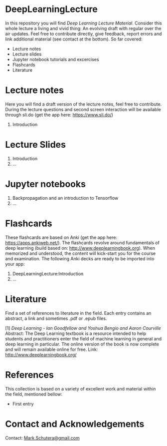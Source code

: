 # DeepLearningLecture
In this repository you will find *Deep Learning Lecture Material*. Consider this whole lecture a living and vivid thing: An evolving draft with regular over the air updates. Feel free to contribute directly, give feedback, report errors and link additional material (see contact at the bottom). So far covered:
  - Lecture notes 
  - Lecture slides
  - Jupyter notebook tutorials and excercises 
  - Flashcards
  - Literature
  
# Lecture notes
  Here you will find a draft version of the lecture notes, feel free to contribute.
  During the lecture questions and second screen interaction will be available through sli.do (get the app here: https://www.sli.do/)
  1. Introduction

# Lecture Slides
  1. Introduction
  2. ...
  

# Jupyter notebooks
  1. Backpropagation and an introduction to Tensorflow
  2. ...
  
# Flashcards
  These flashcards are based on Anki (get the app here: https://apps.ankiweb.net/). The flashcards revolve around fundamentals of deep learning (build based on: http://www.deeplearningbook.org). When memorized and understood, the content will kick-start you for the course and examination. The following Anki decks are ready to be imported into your app:
  1. DeepLearningLecture:Introduction
  2. ...

# Literature
  Find a set of references to literature in the field. Each entry contains an abstract, a link and sometimes .pdf or .epub files.
  
  [1] *Deep Learning - Ian Goodfellow and Yoshua Bengio and Aaron Courville*
  Abstract: The Deep Learning textbook is a resource intended to help students and practitioners enter the field of machine learning in general and deep learning in particular. The online version of the book is now complete and will remain available online for free. 
  Link: http://www.deeplearningbook.org/

# References
This collection is based on a variety of excellent work and material within the field, mentioned bellow:
  - First entry


# Contact and Acknowledgements
Contact: Mark.Schutera@gmail.com
